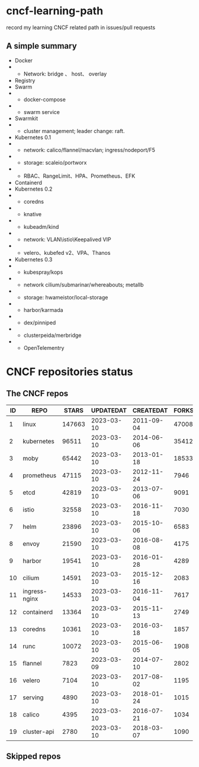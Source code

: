 # cncf-learning-path
record my learning CNCF related path in issues/pull requests

## A simple summary
- Docker
- - Network: bridge 、 host、 overlay
- Registry
- Swarm
- - docker-compose
- - swarm service
- Swarmkit
- - cluster management; leader change: raft.
- Kubernetes 0.1
- - network: calico/flannel/macvlan; ingress/nodeport/F5
- - storage: scaleio/portworx
- - RBAC、RangeLimit、HPA、Prometheus、EFK
- Containerd
- Kubernetes 0.2
- - coredns
- - knative
- - kubeadm/kind
- - network: VLAN\istio\Keepalived VIP
- - velero、kubefed v2、VPA、Thanos
- Kubernetes 0.3
- - kubespray/kops
- - network cilium/submarinar/whereabouts; metallb
- - storage: hwameistor/local-storage
- - harbor/karmada
- - dex/pinniped
- - clusterpeida/merbridge
- - OpenTelementry

# CNCF repositories status
<!--START_SECTION:github_repos-->
## The CNCF repos
| ID |     REPO      | STARS  | UPDATEDAT  | CREATEDAT  | FORKSCOUNT |
|----|---------------|--------|------------|------------|------------|
|  1 | linux         | 147663 | 2023-03-10 | 2011-09-04 |      47008 |
|  2 | kubernetes    |  96511 | 2023-03-10 | 2014-06-06 |      35412 |
|  3 | moby          |  65442 | 2023-03-10 | 2013-01-18 |      18533 |
|  4 | prometheus    |  47115 | 2023-03-10 | 2012-11-24 |       7946 |
|  5 | etcd          |  42819 | 2023-03-10 | 2013-07-06 |       9091 |
|  6 | istio         |  32558 | 2023-03-10 | 2016-11-18 |       7030 |
|  7 | helm          |  23896 | 2023-03-10 | 2015-10-06 |       6583 |
|  8 | envoy         |  21590 | 2023-03-10 | 2016-08-08 |       4175 |
|  9 | harbor        |  19541 | 2023-03-10 | 2016-01-28 |       4289 |
| 10 | cilium        |  14591 | 2023-03-10 | 2015-12-16 |       2083 |
| 11 | ingress-nginx |  14533 | 2023-03-10 | 2016-11-04 |       7617 |
| 12 | containerd    |  13364 | 2023-03-10 | 2015-11-13 |       2749 |
| 13 | coredns       |  10361 | 2023-03-10 | 2016-03-18 |       1857 |
| 14 | runc          |  10072 | 2023-03-10 | 2015-06-05 |       1908 |
| 15 | flannel       |   7823 | 2023-03-09 | 2014-07-10 |       2802 |
| 16 | velero        |   7104 | 2023-03-10 | 2017-08-02 |       1195 |
| 17 | serving       |   4890 | 2023-03-10 | 2018-01-24 |       1015 |
| 18 | calico        |   4395 | 2023-03-10 | 2016-07-21 |       1034 |
| 19 | cluster-api   |   2780 | 2023-03-10 | 2018-03-07 |       1090 |



## Skipped repos
<!--END_SECTION:github_repos-->
